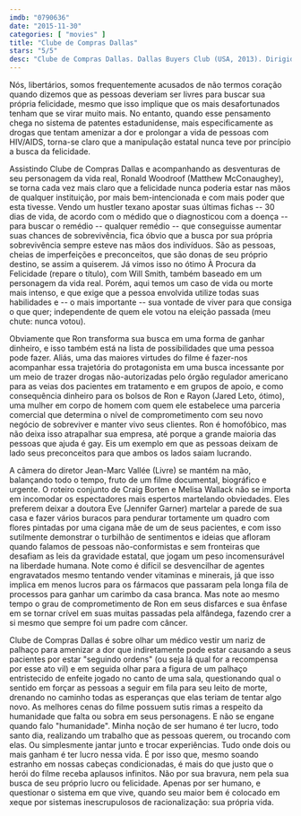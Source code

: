 ```yaml
---
imdb: "0790636"
date: "2015-11-30"
categories: [ "movies" ]
title: "Clube de Compras Dallas"
stars: "5/5"
desc: "Clube de Compras Dallas. Dallas Buyers Club (USA, 2013). Dirigido por Jean-Marc Vallée. Escrito por Craig Borten, Melisa Wallack. Com Matthew McConaughey, Jennifer Garner, Jared Leto, Denis O'Hare, Steve Zahn, Michael O'Neill, Dallas Roberts, Griffin Dunne, Kevin Rankin."
---
```

Nós, libertários, somos frequentemente acusados de não termos coração quando dizemos que as pessoas deveriam ser livres para buscar sua própria felicidade, mesmo que isso implique que os mais desafortunados tenham que se virar muito mais. No entanto, quando esse pensamento chega no sistema de patentes estadunidense, mais especificamente as drogas que tentam amenizar a dor e prolongar a vida de pessoas com HIV/AIDS, torna-se claro que a manipulação estatal nunca teve por princípio a busca da felicidade.

Assistindo Clube de Compras Dallas e acompanhando as desventuras de seu personagem da vida real, Ronald Woodroof (Matthew McConaughey), se torna cada vez mais claro que a felicidade nunca poderia estar nas mãos de qualquer instituição, por mais bem-intencionada e com mais poder que esta tivesse. Vendo um hustler texano apostar suas últimas fichas -- 30 dias de vida, de acordo com o médido que o diagnosticou com a doença -- para buscar o remédio -- qualquer remédio -- que conseguisse aumentar suas chances de sobrevivência, fica óbvio que a busca por sua própria sobrevivência sempre esteve nas mãos dos indivíduos. São as pessoas, cheias de imperfeições e preconceitos, que são donas de seu próprio destino, se assim a quiserem. Já vimos isso no ótimo À Procura da Felicidade (repare o título), com Will Smith, também baseado em um personagem da vida real. Porém, aqui temos um caso de vida ou morte mais intenso, e que exige que a pessoa envolvida utilize todas suas habilidades e -- o mais importante -- sua vontade de viver para que consiga o que quer; independente de quem ele votou na eleição passada (meu chute: nunca votou).

Obviamente que Ron transforma sua busca em uma forma de ganhar dinheiro, e isso também está na lista de possibilidades que uma pessoa pode fazer. Aliás, uma das maiores virtudes do filme é fazer-nos acompanhar essa trajetória do protagonista em uma busca incessante por um meio de trazer drogas não-autorizadas pelo órgão regulador americano para as veias dos pacientes em tratamento e em grupos de apoio, e como consequência dinheiro para os bolsos de Ron e Rayon (Jared Leto, ótimo), uma mulher em corpo de homem com quem ele estabelece uma parceria comercial que determina o nível de comprometimento com seu novo negócio de sobreviver e manter vivo seus clientes. Ron é homofóbico, mas não deixa isso atrapalhar sua empresa, até porque a grande maioria das pessoas que ajuda é gay. Eis um exemplo em que as pessoas deixam de lado seus preconceitos para que ambos os lados saiam lucrando.

A câmera do diretor Jean-Marc Vallée (Livre) se mantém na mão, balançando todo o tempo, fruto de um filme documental, biográfico e urgente. O roteiro conjunto de Craig Borten e Melisa Wallack não se importa em incomodar os espectadores mais espertos martelando obviedades. Eles preferem deixar a doutora Eve (Jennifer Garner) martelar a parede de sua casa e fazer vários buracos para pendurar tortamente um quadro com flores pintadas por uma cigana mãe de um de seus pacientes, e com isso sutilmente demonstrar o turbilhão de sentimentos e ideias que afloram quando falamos de pessoas não-conformistas e sem fronteiras que desafiam as leis da gravidade estatal, que jogam um peso incomensurável na liberdade humana. Note como é difícil se desvencilhar de agentes engravatados mesmo tentando vender vitaminas e minerais, já que isso implica em menos lucros para os fármacos que passaram pela longa fila de processos para ganhar um carimbo da casa branca. Mas note ao mesmo tempo o grau de comprometimento de Ron em seus disfarces e sua ênfase em se tornar crível em suas muitas passadas pela alfândega, fazendo crer a si mesmo que sempre foi um padre com câncer.

Clube de Compras Dallas é sobre olhar um médico vestir um nariz de palhaço para amenizar a dor que indiretamente pode estar causando a seus pacientes por estar "seguindo ordens" (ou seja lá qual for a recompensa por esse ato vil) e em seguida olhar para a figura de um palhaço entristecido de enfeite jogado no canto de uma sala, questionando qual o sentido em forçar as pessoas a seguir em fila para seu leito de morte, drenando no caminho todas as esperanças que elas teriam de tentar algo novo. As melhores cenas do filme possuem sutis rimas a respeito da humanidade que falta ou sobra em seus personagens. E não se engane quando falo "humanidade". Minha noção de ser humano é ter lucro, todo santo dia, realizando um trabalho que as pessoas querem, ou trocando com elas. Ou simplesmente jantar junto e trocar experiências. Tudo onde dois ou mais ganham é ter lucro nessa vida. É por isso que, mesmo soando estranho em nossas cabeças condicionadas, é mais do que justo que o herói do filme receba aplausos infinitos. Não por sua bravura, nem pela sua busca de seu próprio lucro ou felicidade. Apenas por ser humano, e questionar o sistema em que vive, quando seu maior bem é colocado em xeque por sistemas inescrupulosos de racionalização: sua própria vida.
